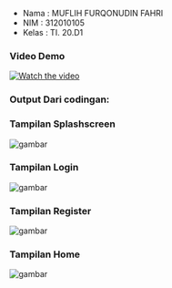 - Nama  : MUFLIH FURQONUDIN FAHRI
- NIM   : 312010105
- Kelas : TI. 20.D1

### Video Demo
[![Watch the video](https://i.imgur.com/vKb2F1B.png)](https://youtu.be/vt5fpE0bzSY)

### Output Dari codingan:
### Tampilan Splashscreen
![gambar](splashscreen.jpg)


### Tampilan Login
![gambar](login.jpg)


### Tampilan Register
![gambar](register.jpg)

### Tampilan Home
![gambar](home.jpg)


